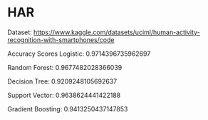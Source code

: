 # HAR
Dataset: https://www.kaggle.com/datasets/uciml/human-activity-recognition-with-smartphones/code

Accuracy Scores Logistic: 0.9714396735962697

Random Forest: 0.9677482028366039

Decision Tree: 0.9209248105692637

Support Vector: 0.9638624441422188

Gradient Boosting: 0.9413250437147853
